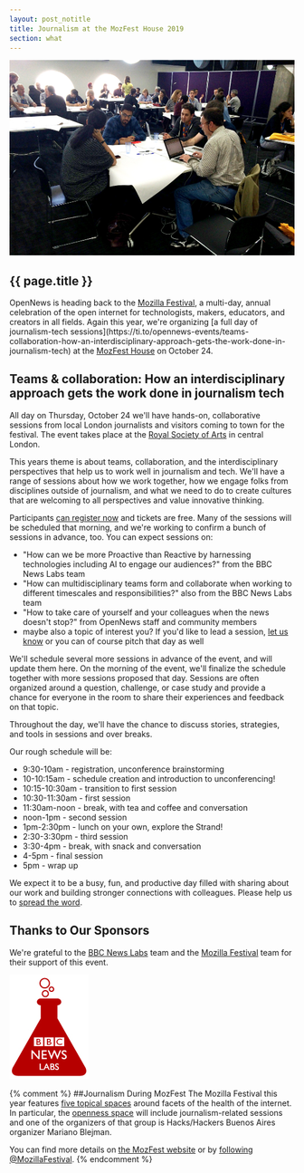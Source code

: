 ```yaml
---
layout: post_notitle
title: Journalism at the MozFest House 2019
section: what
---
```

<img src="/media/img/mozfest2015_01.jpg" class="topline">

<h2>{{ page.title }}</h2>
<p class="bodybig"> OpenNews is heading back to the <a href="https://mozillafestival.org/">Mozilla Festival</a>, a multi-day, annual celebration of the open internet for technologists, makers, educators, and creators in all fields. Again this year, we're organizing [a full day of journalism-tech sessions](https://ti.to/opennews-events/teams-collaboration-how-an-interdisciplinary-approach-gets-the-work-done-in-journalism-tech) at the <a href="https://mozillafestival.org/house">MozFest House</a> on October 24.

## Teams & collaboration: How an interdisciplinary approach gets the work done in journalism tech
All day on Thursday, October 24 we'll have hands-on, collaborative sessions from local London journalists and visitors coming to town for the festival. The event takes place at the [Royal Society of Arts](https://www.google.com/maps/place/RSA+House/@51.5093702,-0.1248943,17z/data=!3m1!4b1!4m5!3m4!1s0x487604c9572d71f1:0xc61aaa0727953544!8m2!3d51.5093669!4d-0.1227056) in central London.

This years theme is about teams, collaboration, and the interdisciplinary perspectives that help us to work well in journalism and tech. We'll have a range of sessions about how we work together, how we engage folks from disciplines outside of journalism, and what we need to do to create cultures that are welcoming to all perspectives and value innovative thinking.

Participants [can register now](https://ti.to/opennews-events/teams-collaboration-how-an-interdisciplinary-approach-gets-the-work-done-in-journalism-tech) and tickets are free. Many of the sessions will be scheduled that morning, and we're working to confirm a bunch of sessions in advance, too. You can expect sessions on:

* "How can we be more Proactive than Reactive by harnessing technologies including AI to engage our audiences?" from the BBC News Labs team
* "How can multidisciplinary teams form and collaborate when working to different timescales and responsibilities?" also from the BBC News Labs team
* "How to take care of yourself and your colleagues when the news doesn't stop?" from OpenNews staff and community members
* maybe also a topic of interest you? If you'd like to lead a session, [let us know](mailto:erika@opennews.org) or you can of course pitch that day as well

We'll schedule several more sessions in advance of the event, and will update them here. On the morning of the event, we'll finalize the schedule together with more sessions proposed that day. Sessions are often organized around a question, challenge, or case study and provide a chance for everyone in the room to share their experiences and feedback on that topic. 

Throughout the day, we'll have the chance to discuss stories, strategies, and tools in sessions and over breaks.

Our rough schedule will be:

* 9:30-10am - registration, unconference brainstorming
* 10-10:15am - schedule creation and introduction to unconferencing!
* 10:15-10:30am - transition to first session
* 10:30-11:30am - first session
* 11:30am-noon - break, with tea and coffee and conversation
* noon-1pm - second session
* 1pm-2:30pm - lunch on your own, explore the Strand!
* 2:30-3:30pm - third session
* 3:30-4pm - break, with snack and conversation
* 4-5pm - final session
* 5pm - wrap up

We expect it to be a busy, fun, and productive day filled with sharing about our work and building stronger connections with colleagues. Please help us to [spread the word](https://ti.to/opennews-events/teams-collaboration-how-an-interdisciplinary-approach-gets-the-work-done-in-journalism-tech).

## Thanks to Our Sponsors
We're grateful to the [BBC News Labs](http://bbcnewslabs.co.uk/) team and the [Mozilla Festival](https://mozillafestival.org) team for their support of this event.

<a href="http://bbcnewslabs.co.uk/"><img src="/media/img/BBCNewsLabsLogo.jpg" alt="BBC News Labs logo"></a>

{% comment %}
##Journalism During MozFest
The Mozilla Festival this year features [five topical spaces](https://mozillafestival.org/spaces) around facets of the health of the internet. In particular, the [openness space](https://mozillafestival.org/spaces#Openness) will include journalism-related sessions and one of the organizers of that group is Hacks/Hackers Buenos Aires organizer Mariano Blejman.

You can find more details on [the MozFest website](https://mozillafestival.org) or by [following @MozillaFestival](https://twitter.com/mozillafestival).
{% endcomment %}
